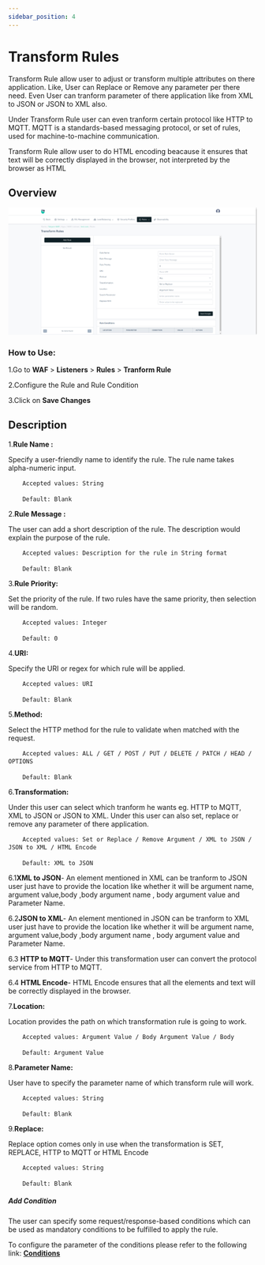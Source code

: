 ```yaml
---
sidebar_position: 4
---
```


# Transform Rules 

Transform Rule allow user to adjust or transform multiple attributes on there application. Like, User can Replace or Remove any parameter per there need. Even User can tranform parameter of there application like from XML to JSON or JSON to XML also.

Under Transform Rule user can even tranform certain protocol like HTTP to MQTT. MQTT is a standards-based messaging protocol, or set of rules, used for machine-to-machine communication.

Transform Rule allow user to do HTML encoding beacause it ensures that text will be correctly displayed in the browser, not interpreted by the browser as HTML

## Overview 

![transformrule](/img/waf/v8/docs/list_transform.png)

### How to Use:

1.Go to **WAF** > **Listeners** > **Rules** > **Tranform Rule**

2.Configure the Rule and Rule Condition 

3.Click on **Save Changes**

## Description 

1.**Rule Name :**

Specify a user-friendly name to identify the rule. The rule name takes alpha-numeric input.

```
    Accepted values: String

    Default: Blank
```


2.**Rule Message :**

The user can add a short description of the rule. The description would explain the purpose of the rule.

```
    Accepted values: Description for the rule in String format

    Default: Blank
```


3.**Rule Priority:** 

Set the priority of the rule. If two rules have the same priority, then selection will be random.

```
    Accepted values: Integer

    Default: 0
```


4.**URI:**

Specify the URI or regex for which rule will be applied. 

```
    Accepted values: URI

    Default: Blank
```


5.**Method:**

Select the HTTP method for the rule to validate when matched with the request.

```
    Accepted values: ALL / GET / POST / PUT / DELETE / PATCH / HEAD / OPTIONS

    Default: Blank
```


6.**Transformation:**

Under this user can select which tranform he wants eg. HTTP to MQTT, XML to JSON or JSON to XML. Under this user can also set, replace or remove any parameter of there application.

```
    Accepted values: Set or Replace / Remove Argument / XML to JSON / JSON to XML / HTML Encode

    Default: XML to JSON
```
     
 6.1**XML to JSON**- An element mentioned in XML can be tranform to JSON user just have to provide the location like whether it will be argument name, argument value,body ,body argument name , body argument value and Parameter Name.

 6.2**JSON to XML**- An element mentioned in JSON can be tranform to XML user just have to provide the location like whether it will be argument name, argument value,body ,body argument name , body argument value and Parameter Name.

 6.3 **HTTP to MQTT**- Under this transformation user can convert the protocol service from HTTP to MQTT.

 6.4 **HTML Encode**- HTML Encode ensures that all the elements and text will be correctly displayed in the browser.

7.**Location:**

Location provides the path on which transformation rule is going to work.

```
    Accepted values: Argument Value / Body Argument Value / Body

    Default: Argument Value
```


8.**Parameter Name:**

User have to specify the parameter name of which transform rule will work.

```
    Accepted values: String

    Default: Blank
```


9.**Replace:**

Replace option comes only in use when the transformation is SET, REPLACE, HTTP to MQTT or HTML Encode

```
    Accepted values: String

    Default: Blank
```


##### **Add Condition**

The user can specify some request/response-based conditions which can be used as mandatory conditions to be fulfilled to apply the rule.

To configure the parameter of the conditions please refer to the following link: [**Conditions**](/cloud/waf/listener/rules/ruleCond)
